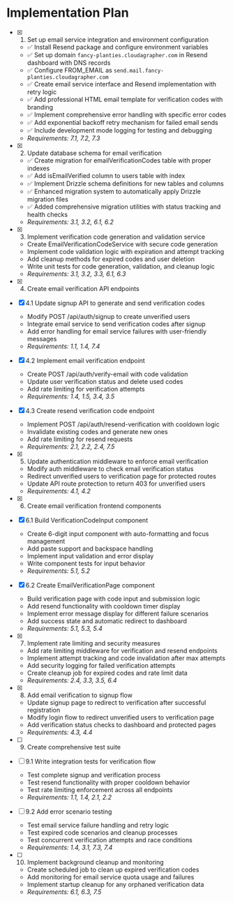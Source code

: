 # Implementation Plan

- [x] 1. Set up email service integration and environment configuration
  - ✅ Install Resend package and configure environment variables
  - ✅ Set up domain `fancy-planties.cloudagrapher.com` in Resend dashboard with DNS records
  - ✅ Configure FROM_EMAIL as `send.mail.fancy-planties.cloudagrapher.com`
  - ✅ Create email service interface and Resend implementation with retry logic
  - ✅ Add professional HTML email template for verification codes with branding
  - ✅ Implement comprehensive error handling with specific error codes
  - ✅ Add exponential backoff retry mechanism for failed email sends
  - ✅ Include development mode logging for testing and debugging
  - _Requirements: 7.1, 7.2, 7.3_

- [x] 2. Update database schema for email verification
  - ✅ Create migration for emailVerificationCodes table with proper indexes
  - ✅ Add isEmailVerified column to users table with index
  - ✅ Implement Drizzle schema definitions for new tables and columns
  - ✅ Enhanced migration system to automatically apply Drizzle migration files
  - ✅ Added comprehensive migration utilities with status tracking and health checks
  - _Requirements: 3.1, 3.2, 6.1, 6.2_
- [x] 3. Implement verification code generation and validation service
  - Create EmailVerificationCodeService with secure code generation
  - Implement code validation logic with expiration and attempt tracking
  - Add cleanup methods for expired codes and user deletion
  - Write unit tests for code generation, validation, and cleanup logic
  - _Requirements: 3.1, 3.2, 3.3, 6.1, 6.3_

- [x] 4. Create email verification API endpoints
- [x] 4.1 Update signup API to generate and send verification codes
  - Modify POST /api/auth/signup to create unverified users
  - Integrate email service to send verification codes after signup
  - Add error handling for email service failures with user-friendly messages
  - _Requirements: 1.1, 1.4, 7.4_

- [x] 4.2 Implement email verification endpoint
  - Create POST /api/auth/verify-email with code validation
  - Update user verification status and delete used codes
  - Add rate limiting for verification attempts
  - _Requirements: 1.4, 1.5, 3.4, 3.5_

- [x] 4.3 Create resend verification code endpoint
  - Implement POST /api/auth/resend-verification with cooldown logic
  - Invalidate existing codes and generate new ones
  - Add rate limiting for resend requests
  - _Requirements: 2.1, 2.2, 2.4, 7.5_

- [x] 5. Update authentication middleware to enforce email verification
  - Modify auth middleware to check email verification status
  - Redirect unverified users to verification page for protected routes
  - Update API route protection to return 403 for unverified users
  - _Requirements: 4.1, 4.2_

- [x] 6. Create email verification frontend components
- [x] 6.1 Build VerificationCodeInput component
  - Create 6-digit input component with auto-formatting and focus management
  - Add paste support and backspace handling
  - Implement input validation and error display
  - Write component tests for input behavior
  - _Requirements: 5.1, 5.2_

- [x] 6.2 Create EmailVerificationPage component
  - Build verification page with code input and submission logic
  - Add resend functionality with cooldown timer display
  - Implement error message display for different failure scenarios
  - Add success state and automatic redirect to dashboard
  - _Requirements: 5.1, 5.3, 5.4_

- [x] 7. Implement rate limiting and security measures
  - Add rate limiting middleware for verification and resend endpoints
  - Implement attempt tracking and code invalidation after max attempts
  - Add security logging for failed verification attempts
  - Create cleanup job for expired codes and rate limit data
  - _Requirements: 2.4, 3.3, 3.5, 6.4_

- [x] 8. Add email verification to signup flow
  - Update signup page to redirect to verification after successful registration
  - Modify login flow to redirect unverified users to verification page
  - Add verification status checks to dashboard and protected pages
  - _Requirements: 4.3, 4.4_

- [ ] 9. Create comprehensive test suite
- [ ] 9.1 Write integration tests for verification flow
  - Test complete signup and verification process
  - Test resend functionality with proper cooldown behavior
  - Test rate limiting enforcement across all endpoints
  - _Requirements: 1.1, 1.4, 2.1, 2.2_

- [ ] 9.2 Add error scenario testing
  - Test email service failure handling and retry logic
  - Test expired code scenarios and cleanup processes
  - Test concurrent verification attempts and race conditions
  - _Requirements: 1.4, 3.1, 7.3, 7.4_

- [ ] 10. Implement background cleanup and monitoring
  - Create scheduled job to clean up expired verification codes
  - Add monitoring for email service quota usage and failures
  - Implement startup cleanup for any orphaned verification data
  - _Requirements: 6.1, 6.3, 7.5_
